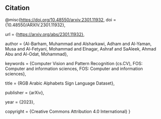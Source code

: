 ## Citation

@misc{https://doi.org/10.48550/arxiv.2301.11932,
  doi = {10.48550/ARXIV.2301.11932},

  url = {https://arxiv.org/abs/2301.11932},

  author = {Al-Barham, Muhammad and Alsharkawi, Adham and Al-Yaman, Musa and Al-Fetyani, Mohammad and Elnagar, Ashraf and SaAleek, Ahmad Abu and Al-Odat, Mohammad},

  keywords = {Computer Vision and Pattern Recognition (cs.CV), FOS: Computer and information sciences, FOS: Computer and information sciences},

  title = {RGB Arabic Alphabets Sign Language Dataset},

  publisher = {arXiv},

  year = {2023},

  copyright = {Creative Commons Attribution 4.0 International}
}
